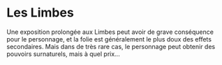 # Les Limbes
Une exposition prolongée aux Limbes peut avoir de grave conséquence pour le personnage, et la folie est généralement le plus doux des effets secondaires. Mais dans de très rare cas, le personnage peut obtenir des pouvoirs surnaturels, mais à quel prix...